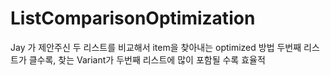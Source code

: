 # ListComparisonOptimization
Jay 가 제안주신 두 리스트를 비교해서 item을 찾아내는 optimized 방법
두번째 리스트가 클수록, 찾는 Variant가 두번째 리스트에 많이 포함될 수록 효율적
